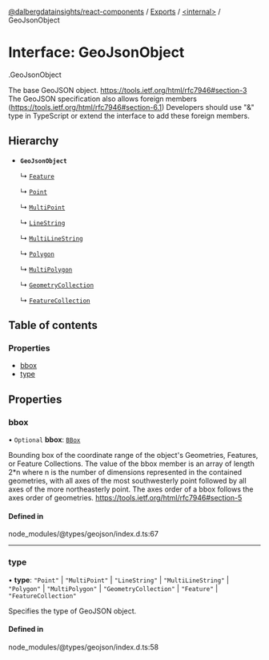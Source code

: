 [@dalbergdatainsights/react-components](../README.md) / [Exports](../modules.md) / [<internal\>](../modules/internal_.md) / GeoJsonObject

# Interface: GeoJsonObject

[<internal>](../modules/internal_.md).GeoJsonObject

The base GeoJSON object.
https://tools.ietf.org/html/rfc7946#section-3
The GeoJSON specification also allows foreign members
(https://tools.ietf.org/html/rfc7946#section-6.1)
Developers should use "&" type in TypeScript or extend the interface
to add these foreign members.

## Hierarchy

- **`GeoJsonObject`**

  ↳ [`Feature`](internal_.Feature.md)

  ↳ [`Point`](internal_.Point-1.md)

  ↳ [`MultiPoint`](internal_.MultiPoint.md)

  ↳ [`LineString`](internal_.LineString.md)

  ↳ [`MultiLineString`](internal_.MultiLineString.md)

  ↳ [`Polygon`](internal_.Polygon.md)

  ↳ [`MultiPolygon`](internal_.MultiPolygon.md)

  ↳ [`GeometryCollection`](internal_.GeometryCollection.md)

  ↳ [`FeatureCollection`](internal_.FeatureCollection.md)

## Table of contents

### Properties

- [bbox](internal_.GeoJsonObject.md#bbox)
- [type](internal_.GeoJsonObject.md#type)

## Properties

### bbox

• `Optional` **bbox**: [`BBox`](../modules/internal_.md#bbox)

Bounding box of the coordinate range of the object's Geometries, Features, or Feature Collections.
The value of the bbox member is an array of length 2*n where n is the number of dimensions
represented in the contained geometries, with all axes of the most southwesterly point
followed by all axes of the more northeasterly point.
The axes order of a bbox follows the axes order of geometries.
https://tools.ietf.org/html/rfc7946#section-5

#### Defined in

node_modules/@types/geojson/index.d.ts:67

___

### type

• **type**: ``"Point"`` \| ``"MultiPoint"`` \| ``"LineString"`` \| ``"MultiLineString"`` \| ``"Polygon"`` \| ``"MultiPolygon"`` \| ``"GeometryCollection"`` \| ``"Feature"`` \| ``"FeatureCollection"``

Specifies the type of GeoJSON object.

#### Defined in

node_modules/@types/geojson/index.d.ts:58
